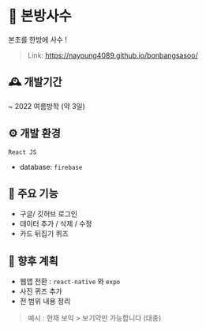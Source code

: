 # 🌱 본방사수 
본초를 한방에 사수 !
> Link: https://nayoung4089.github.io/bonbangsasoo/

## 🕰 개발기간
~ 2022 여름방학 (약 3일)

## ⚙️ 개발 환경
```React JS``` 
- database: ``` firebase ```

## 📌 주요 기능
- 구글/ 깃허브 로그인 
- 데이터 추가 / 삭제 / 수정
- 카드 뒤집기 퀴즈 

## 🎯 향후 계획
- 웹앱 전환 : ``` react-native ``` 와 ``` expo ```
- 사진 퀴즈 추가
- 전 범위 내용 정리
 
> 예시 : 현재 보익 > 보기약만 가능합니다 (대충)
